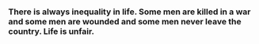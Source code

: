 ### There is always inequality in life. Some men are killed in a war and some men are wounded and some men never leave the country. Life is unfair.